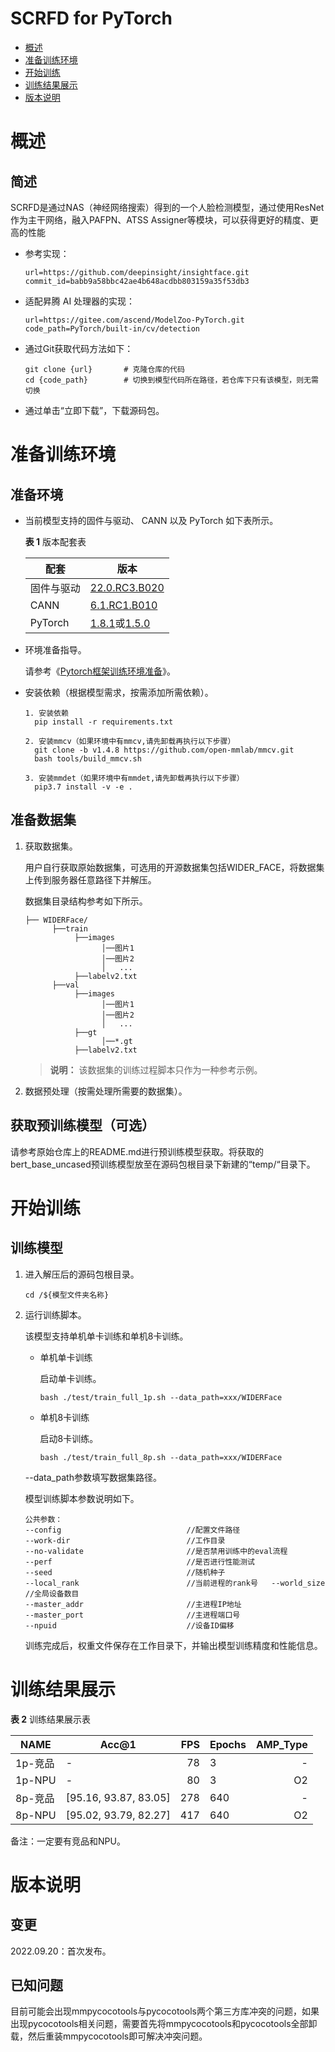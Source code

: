 # SCRFD for PyTorch

-   [概述](概述.md)
-   [准备训练环境](准备训练环境.md)
-   [开始训练](开始训练.md)
-   [训练结果展示](训练结果展示.md)
-   [版本说明](版本说明.md)



# 概述

## 简述

SCRFD是通过NAS（神经网络搜索）得到的一个人脸检测模型，通过使用ResNet作为主干网络，融入PAFPN、ATSS Assigner等模块，可以获得更好的精度、更高的性能


- 参考实现：

  ```
  url=https://github.com/deepinsight/insightface.git
  commit_id=babb9a58bbc42ae4b648acdbb803159a35f53db3
  ```

- 适配昇腾 AI 处理器的实现：

  ```
  url=https://gitee.com/ascend/ModelZoo-PyTorch.git
  code_path=PyTorch/built-in/cv/detection
  ```
  
- 通过Git获取代码方法如下：

  ```
  git clone {url}       # 克隆仓库的代码
  cd {code_path}        # 切换到模型代码所在路径，若仓库下只有该模型，则无需切换
  ```
  
- 通过单击“立即下载”，下载源码包。

# 准备训练环境

## 准备环境

- 当前模型支持的固件与驱动、 CANN 以及 PyTorch 如下表所示。

  **表 1**  版本配套表

  | 配套       | 版本                                                         |
  | ---------- | ------------------------------------------------------------ |
  | 固件与驱动 | [22.0.RC3.B020](https://www.hiascend.com/hardware/firmware-drivers?tag=commercial) |
  | CANN       | [6.1.RC1.B010](https://www.hiascend.com/software/cann/commercial?version=5.1.RC1) |
  | PyTorch    | [1.8.1](https://gitee.com/ascend/pytorch/tree/master/)或[1.5.0](https://gitee.com/ascend/pytorch/tree/v1.5.0/) |

- 环境准备指导。

  请参考《[Pytorch框架训练环境准备](https://www.hiascend.com/document/detail/zh/ModelZoo/pytorchframework/ptes)》。
  
- 安装依赖（根据模型需求，按需添加所需依赖）。

  ```
  1. 安装依赖
    pip install -r requirements.txt
    
  2. 安装mmcv（如果环境中有mmcv,请先卸载再执行以下步骤）
    git clone -b v1.4.8 https://github.com/open-mmlab/mmcv.git
    bash tools/build_mmcv.sh

  3. 安装mmdet（如果环境中有mmdet,请先卸载再执行以下步骤）
    pip3.7 install -v -e .
  ```


## 准备数据集

1. 获取数据集。

   用户自行获取原始数据集，可选用的开源数据集包括WIDER_FACE，将数据集上传到服务器任意路径下并解压。

   数据集目录结构参考如下所示。

   ```
   ├── WIDERFace/
         ├──train
              ├──images
                    │──图片1
                    │──图片2
                    │   ...       
              ├──labelv2.txt              
         ├──val  
              ├──images
                    │──图片1
                    │──图片2
                    │   ...       
              ├──gt  
                    │──*.gt    
              ├──labelv2.txt 
   ```

   > **说明：** 
   >该数据集的训练过程脚本只作为一种参考示例。

2. 数据预处理（按需处理所需要的数据集）。

## 获取预训练模型（可选）

请参考原始仓库上的README.md进行预训练模型获取。将获取的bert\_base\_uncased预训练模型放至在源码包根目录下新建的“temp/“目录下。

# 开始训练

## 训练模型

1. 进入解压后的源码包根目录。

   ```
   cd /${模型文件夹名称} 
   ```

2. 运行训练脚本。

   该模型支持单机单卡训练和单机8卡训练。

   - 单机单卡训练

     启动单卡训练。

     ```
     bash ./test/train_full_1p.sh --data_path=xxx/WIDERFace    
     ```

   - 单机8卡训练

     启动8卡训练。

     ```
     bash ./test/train_full_8p.sh --data_path=xxx/WIDERFace
     ```

   --data\_path参数填写数据集路径。

   模型训练脚本参数说明如下。

   ```
   公共参数：
   --config                            //配置文件路径
   --work-dir                          //工作目录
   --no-validate                       //是否禁用训练中的eval流程
   --perf                              //是否进行性能测试      
   --seed                              //随机种子
   --local_rank                        //当前进程的rank号   --world_size                        //全局设备数目
   --master_addr                       //主进程IP地址
   --master_port                       //主进程端口号
   --npuid                             //设备ID偏移
   ```
   
   训练完成后，权重文件保存在工作目录下，并输出模型训练精度和性能信息。

# 训练结果展示

**表 2**  训练结果展示表

| NAME    | Acc@1 |  FPS | Epochs | AMP_Type |
| ------- | ----- | ---: | ------ | -------: |
| 1p-竞品 | -     |  78 | 3      |        - |
| 1p-NPU  | -     |  80 | 3      |       O2 |
| 8p-竞品 | [95.16, 93.87, 83.05] | 278 | 640    |        - |
| 8p-NPU  | [95.02, 93.79, 82.27] | 417 | 640    |       O2 |

备注：一定要有竞品和NPU。

# 版本说明

## 变更

2022.09.20：首次发布。

## 已知问题


目前可能会出现mmpycocotools与pycocotools两个第三方库冲突的问题，如果出现pycocotools相关问题，需要首先将mmpycocotools和pycocotools全部卸载，然后重装mmpycocotools即可解决冲突问题。











